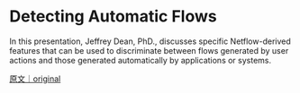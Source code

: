 
# Detecting Automatic Flows

In this presentation, Jeffrey Dean, PhD., discusses specific Netflow-derived features that can be used to discriminate between flows generated by user actions and those generated automatically by applications or systems.

[原文｜original](https://insights.sei.cmu.edu/library/detecting-automatic-flows/)
        